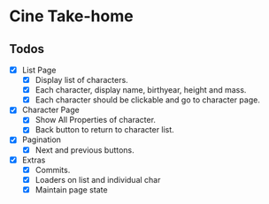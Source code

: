 # Cine Take-home

## Todos

- [x] List Page
  - [x] Display list of characters.
  - [x] Each character, display name, birthyear, height and mass.
  - [x] Each character should be clickable and go to character page.
- [x] Character Page
  - [x] Show All Properties of character.
  - [x] Back button to return to character list.
- [x] Pagination
  - [x] Next and previous buttons.
- [x] Extras
  - [x] Commits.
  - [x] Loaders on list and individual char
  - [x] Maintain page state
